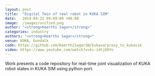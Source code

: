 ```yaml
---
layout: post
title:  "Digital Twin of real robot in KUKA SIM"
date:   2024-04-22 09:09:09 +00:00
image:  /images/unified.png
author: "<strong>Keerthi Sagar</strong>"
categories: industry
authors: "<strong>Keerthi Sagar</strong>"
venue: KUKA, Dundalk
code: https://github.com/KeerthiSagarSN/kukavarproxy_to_kukasim
video: https://www.youtube.com/watch?v=ki-idtjE6Yo
---
```

Work presents a code repository for real-time joint visualization of KUKA robot states in KUKA SIM using python port.
